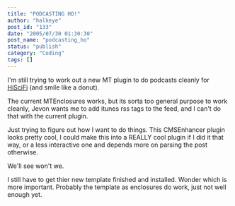 ```yaml
---
title: "PODCASTING HO!"
author: "halkeye"
post_id: "133"
date: "2005/07/30 01:30:30"
post_name: "podcasting_ho"
status: "publish"
category: "Coding"
tags: []
---
```


I'm still trying to work out a new MT plugin to do podcasts cleanly for [HiSciFi](https://www.hiscifi.com/archives/2005/07/shows_are_up_1.html) (and smile like a donut).  

The current MTEnclosures works, but its sorta too general purpose to work cleanly, Jevon wants me to add itunes rss tags to the feed, and I can't do that with the current plugin.

Just trying to figure out how I want to do things. This CMSEnhancer plugin looks pretty cool, I could make this into a REALLY cool plugin if I did it that way, or a less interactive one and depends more on parsing the post otherwise.

We'll see won't we.

I still have to get thier new template finished and installed. Wonder which is more important. Probably the template as enclosures do work, just not well enough yet.
